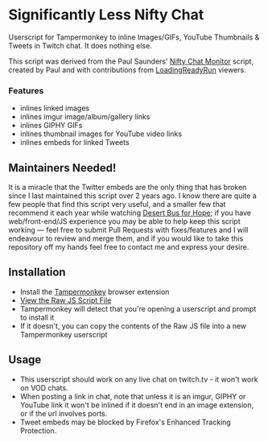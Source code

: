 # Significantly Less Nifty Chat

Userscript for Tampermonkey to inline Images/GIFs, YouTube Thumbnails & Tweets
in Twitch chat. It does nothing else.

This script was derived from the Paul Saunders'
[Nifty Chat Monitor](https://github.com/paul-lrr/nifty-chat-monitor) script,
created by Paul and with contributions from
[LoadingReadyRun](https://loadingreadyrun.com) viewers.

### Features
- inlines linked images
- inlines imgur image/album/gallery links
- inlines GIPHY GIFs
- inlines thumbnail images for YouTube video links
- inlines embeds for linked Tweets

## Maintainers Needed!

It is a miracle that the Twitter embeds are the only thing that has broken since
I last maintained this script over 2 years ago. I know there are quite a few
people that find this script very useful, and a smaller few that recommend it
each year while watching [Desert Bus for Hope](https://desertbus.org); if you
have web/front-end/JS experience you may be able to help keep this script
working &mdash; feel free to submit Pull Requests with fixes/features and I will
endeavour to review and merge them, and if you would like to take this
repository off my hands feel free to contact me and express your desire.

## Installation
- Install the [Tampermonkey](https://tampermonkey.net/) browser extension
- [View the Raw JS Script File](https://github.com/Road-hog123/significantly-less-nifty-chat/raw/master/chat-monitor.user.js)
- Tampermonkey will detect that you're opening a userscript and prompt to
install it
- If it doesn't, you can copy the contents of the Raw JS file into a new
Tampermonkey userscript

## Usage
- This userscript should work on any live chat on twitch.tv - it won't work on
VOD chats.
- When posting a link in chat, note that unless it is an imgur, GIPHY or YouTube
link it won't be inlined if it doesn't end in an image extension, or if the url
involves ports.
- Tweet embeds may be blocked by Firefox's Enhanced Tracking Protection.
